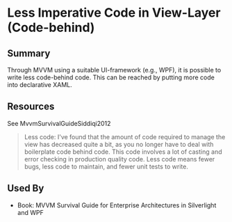 # Less Imperative Code in View-Layer (Code-behind)

## Summary
Through MVVM using a suitable UI-framework (e.g., WPF), it is possible to write less code-behind code. This can be reached by putting more code into declarative XAML.

## Resources
See MvvmSurvivalGuideSiddiqi2012
> Less code: I've found that the amount of code required to manage the view has decreased quite a bit, as you no longer have to deal with boilerplate code behind code. This code involves a lot of casting and error checking in production quality code. Less code means fewer bugs, less code to maintain, and fewer unit tests to write.


## Used By
* Book: MVVM Survival Guide for Enterprise Architectures in Silverlight and WPF

